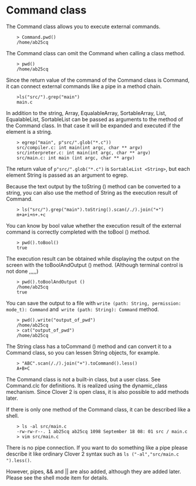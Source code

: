 # Command class

The Command class allows you to execute external commands.
```
    > Command.pwd()
    /home/ab25cq
```
The Command class can omit the Command when calling a class method.
```
    > pwd()
    /home/ab25cq
```
Since the return value of the command of the Command class is Command, it can connect external commands like a pipe in a method chain.
```
    >ls("src/").grep("main")
    main.c
```
In addition to the string, Array, EqualableArray, SortableArray, List, EqualableList, SortableList can be passed as arguments to the method of the Command class. In that case it will be expanded and executed if the element is a string.
```
    > egrep("main", p"src/".glob("*.c"))
    src/compiler.c: int main(int argc, char ** argv)
    src/interpreter.c: int main(int argc, char ** argv)
    src/main.c: int main (int argc, char ** argv)
```
The return value of `p"src/".glob("*.c")` is `SortableList <String>`, but each element String is passed as an argument to egrep.

Because the text output by the toString () method can be converted to a string, you can also use the method of String as the execution result of Command.
```
    > ls("src/").grep("main").toString().scan(/./).join("+")
    m+a+i+n+.+c
```
You can know by bool value whether the execution result of the external command is correctly completed with the toBool () method.
```
    > pwd().toBool()
    true
```
The execution result can be obtained while displaying the output on the screen with the toBoolAndOutput () method. (Although terminal control is not done ,,,,,)
```
    > pwd().toBoolAndOutput ()
    /home/ab25cq
    true
```
You can save the output to a file with `write (path: String, permission: mode_t): Command` and` write (path: String): Command` method.
```
    > pwd().write("output_of_pwd")
    /home/ab25cq
    > cat("output_of_pwd")
    /home/ab25cq
```
The String class has a toCommand () method and can convert it to a Command class, so you can lessen String objects, for example.
```
    > "ABC".scan(/./).join("+").toCommand().less()
    A+B+C
```
The Command class is not a built-in class, but a user class. See Command.clc for definitions. It is realized using the dynamic_class mechanism. Since Clover 2 is open class, it is also possible to add methods later.

If there is only one method of the Command class, it can be described like a shell.
```
    > ls -al src/main.c
    -rw-rw-r--. 1 ab25cq ab25cq 1098 September 18 08: 01 src / main.c
    > vim src/main.c
```
There is no pipe connection. If you want to do something like a pipe please describe it like ordinary Clover 2 syntax such as `ls ("-al","src/main.c ").less()`.

However, pipes, && and || are also added, although they are added later. Please see the shell mode item for details.
